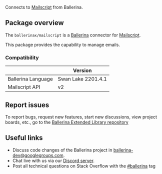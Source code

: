 Connects to [Mailscript](https://docs.mailscript.com/#api) from Ballerina.

## Package overview

The `ballerinax/mailscript` is a [Ballerina](https://ballerina.io/) connector for [Mailscript](https://mailscript.com/).  

This package provides the capability to manage emails.

### Compatibility
|                    |  Version        |
|--------------------|-----------------|
| Ballerina Language | Swan Lake 2201.4.1|
| Mailscript API     | v2              |
 
## Report issues
To report bugs, request new features, start new discussions, view project boards, etc., go to the [Ballerina Extended Library repository](https://github.com/ballerina-platform/ballerina-extended-library)

## Useful links
- Discuss code changes of the Ballerina project in [ballerina-dev@googlegroups.com](mailto:ballerina-dev@googlegroups.com).
- Chat live with us via our [Discord server](https://discord.gg/ballerinalang).
- Post all technical questions on Stack Overflow with the [#ballerina](https://stackoverflow.com/questions/tagged/ballerina) tag
